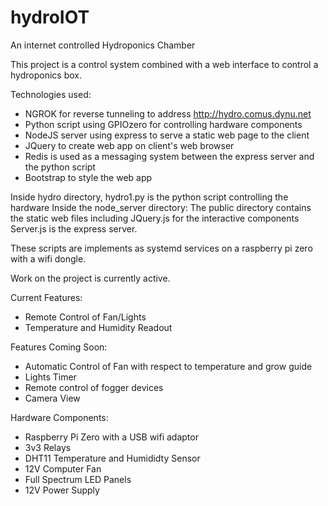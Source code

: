 # hydroIOT
An internet controlled Hydroponics Chamber

This project is a control system combined with a web interface to control a hydroponics box.

Technologies used:
 - NGROK for reverse tunneling to address http://hydro.comus.dynu.net
 - Python script using GPIOzero for controlling hardware components
 - NodeJS server using express to serve a static web page to the client
 - JQuery to create web app on client's web browser
 - Redis is used as a messaging system between the express server and the python script
 - Bootstrap to style the web app
 
 Inside hydro directory, hydro1.py is the python script controlling the hardware
 Inside the node_server directory:
  The public directory contains the static web files including JQuery.js for the interactive components
  Server.js is the express server.
  
These scripts are implements as systemd services on a raspberry pi zero with a wifi dongle.

Work on the project is currently active.

Current Features:
  - Remote Control of Fan/Lights
  - Temperature and Humidity Readout
 
Features Coming Soon:
  - Automatic Control of Fan with respect to temperature and grow guide
  - Lights Timer
  - Remote control of fogger devices
  - Camera View

Hardware Components:
  - Raspberry Pi Zero with a USB wifi adaptor
  - 3v3 Relays
  - DHT11 Temperature and Humididty Sensor
  - 12V Computer Fan
  - Full Spectrum LED Panels
  - 12V Power Supply
